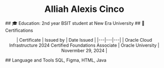 <h1 align="center">Alliah Alexis Cinco</h1>
## 🎓 Education: 2nd year BSIT student at New Era University
## 📃 Certifications
<p align="center">
| Certificate | Issued by | Date Issued |
|---|---|---|
| Oracle Cloud Infrastructure 2024 Certified Foundations Associate | Oracle University | Novermber 29, 2024 |
</p>                                                                           
## Language and Tools
SQL, Figma, HTML, Java

